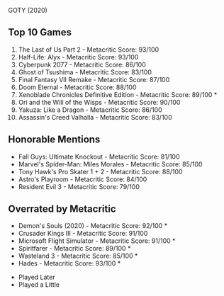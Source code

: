 GOTY (2020)

Top 10 Games
--------------
1. The Last of Us Part 2                - Metacritic Score: 93/100
2. Half-Life: Alyx                      - Metacritic Score: 93/100
3. Cyberpunk 2077                       - Metacritic Score: 86/100
4. Ghost of Tsushima                    - Metacritic Score: 83/100
5. Final Fantasy VII Remake             - Metacritic Score: 87/100
6. Doom Eternal                         - Metacritic Score: 88/100
7. Xenoblade Chronicles Definitive Edition - Metacritic Score: 89/100 *
8. Ori and the Will of the Wisps        - Metacritic Score: 90/100
9. Yakuza: Like a Dragon                - Metacritic Score: 86/100
10. Assassin's Creed Valhalla           - Metacritic Score: 83/100

Honorable Mentions
-------------------
- Fall Guys: Ultimate Knockout          - Metacritic Score: 81/100
- Marvel's Spider-Man: Miles Morales    - Metacritic Score: 85/100
- Tony Hawk's Pro Skater 1 + 2          - Metacritic Score: 88/100
- Astro's Playroom                      - Metacritic Score: 84/100
- Resident Evil 3                       - Metacritic Score: 79/100

Overrated by Metacritic
-------------------------
- Demon's Souls (2020)                  - Metacritic Score: 92/100 *
- Crusader Kings III                    - Metacritic Score: 91/100
- Microsoft Flight Simulator            - Metacritic Score: 91/100 *
- Spiritfarer                           - Metacritic Score: 89/100 *
- Wasteland 3                           - Metacritic Score: 85/100 *
- Hades                                 - Metacritic Score: 93/100 *

* Played Later
* Played a Little